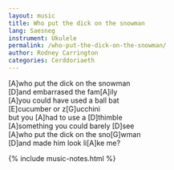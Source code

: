 ```yaml
---
layout: music
title: Who put the dick on the snowman
lang: Saesneg
instrument: Ukulele
permalink: /who-put-the-dick-on-the-snowman/
author: Rodney Carrington
categories: Cerddoriaeth
---
```


[A]who put the dick on the snowman  
[D]and embarrased the fam[A]ily  
[A]you could have used a ball bat  
[E]cucumber or z[G]ucchini  
but you [A]had to use a [D]thimble  
[A]something you could barely [D]see  
[A]who put the dick on the sno[G]wman  
[D]and made him look li[A]ke me?  

{% include music-notes.html %}